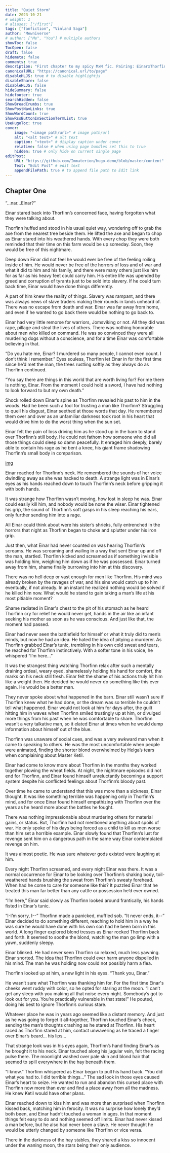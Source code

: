 ```yaml
---
title: "Quiet Storm"
date: 2023-10-21
# weight: 1
# aliases: ["/first"]
tags: ["fanfiction", "Vinland Saga"]
author: "Mewniverse"
# author: ["Me", "You"] # multiple authors
showToc: false
TocOpen: false
draft: false
hidemeta: false
comments: true
description: "First chapter to my spicy MxM fic. Pairing: EinarxThorfinn (Vinland Saga)"
canonicalURL: "https://canonical.url/to/page"
disableHLJS: true # to disable highlightjs
disableShare: false
disableHLJS: false
hideSummary: false
hidefooter: true
searchHidden: false
ShowBreadCrumbs: true
ShowPostNavLinks: true
ShowWordCount: true
ShowRssButtonInSectionTermList: true
UseHugoToc: true
cover:
    image: "<image path/url>" # image path/url
    alt: "<alt text>" # alt text
    caption: "<text>" # display caption under cover
    relative: false # when using page bundles set this to true
    hidden: true # only hide on current single page
editPost:
    URL: "https://github.com/Immaterion/hugo-demo/blob/master/content"
    Text: "Edit Post" # edit text
    appendFilePath: true # to append file path to Edit link
---
```


## Chapter One

“...nar...Einar?”

Einar stared back into Thorfinn’s concerned face, having forgotten what they were talking about.

Thorfinn huffed and stood in his usual quiet way, wondering off to grab the axe from the nearest tree beside them. He lifted the axe and began to chop as Einar stared into his weathered hands. With every chop they were both reminded that their time on this farm would be up someday. Soon, they would be free of this nightmare.

Deep down Einar did not feel he would ever be free of the feeling roiling inside of him. He would never be free of the horrors of loss and of war and what it did to him and his family, and there were many others just like him for as far as his heavy feet could carry him. His entire life was upended by greed and corruption of tyrants just to be sold into slavery. If he could turn back time, Einar would have done things differently.

A part of him knew the reality of things. Slavery was rampant, and there was always news of slave traders making their rounds in lands unheard of. There was no escape from death and war. Einar was far away from home, and even if he wanted to go back there would be nothing to go back to.

Einar had very little remorse for warriors, Jomsviking or not. All they did was rape, pillage and steal the lives of others. There was nothing honorable about men who killed on command. He was so convinced they were all murdering dogs without a conscience, and for a time Einar was comfortable believing in that.

“Do you hate me, Einar? I murdered so many people, I cannot even count. I don’t think I remember.” Eyes souless, Thorfinn let Einar in for the first time since he’d met the man, the trees rustling softly as they always do as Thorfinn continued.

“You say there are things in this world that are worth living for? For me there is nothing, Einar. From the moment I could hold a sword, I have had nothing to look forward to but my own death.”

Shock rolled down Einar’s spine as Thorfinn revealed his past to him in the woods. Had he been such a fool for trusting a man like Thorfinn? Struggling to quell his disgust, Einar seethed at those words that day. He remembered them over and over as an unfamiliar darkness took root in his heart that would drive him to do the worst thing when the sun set.

Einar felt the pain of loss driving him as he stood up in the barn to stand over Thorfinn’s still body. He could not fathom how someone who did all those things could sleep so damn peacefully. It enraged him deeply, barely able to contain his rage as he bent a knee, his giant frame shadowing Thorfinn’s small body in comparison.


[img](img/artnews.png)


Einar reached for Thorfinn’s neck. He remembered the sounds of her voice dwindling away as she was hacked to death. A strange light was in Einar’s eyes as his hands reached down to touch Thorfinn’s neck before gripping it with both hands.

It was strange how Thorfinn wasn’t moving, how lost in sleep he was. Einar could easily kill him, and nobody would be none the wiser. Einar tightened his grip, the sound of Thorfinn’s soft gasps in his sleep reaching his ears, only further sending him into a rage.

All Einar could think about were his sister’s shrieks, fully entrenched in the horrors that night as Thorfinn began to choke and splutter under his iron grip.

Just then, what Einar had never counted on was hearing Thorfinn’s screams. He was screaming and wailing in a way that sent Einar up and off the man, startled. Thorfinn kicked and screamed as if something invisible was holding him, weighing him down as if he was possessed. Einar turned away from him, shame finally burrowing into him at this discovery.





There was no hell deep or vast enough for men like Thorfinn. His mind was already broken by the ravages of war, and his sins would catch up to him eventually, if not already. In an instant he realized nothing would be solved if he killed him now. What would he stand to gain taking a man’s life at his most pitiable moment?





Shame radiated in Einar's chest to the pit of his stomach as he heard Thorfinn cry for relief he would never get, hands in the air like an infant seeking his mother as soon as he was conscious. And just like that, the moment had passed.

Einar had never seen the battlefield for himself or what it truly did to men’s minds, but now he had an idea. He hated the idea of pitying a murderer. As Thorfinn grabbed Einar’s tunic, trembling in his own cold sweat and tears, he reached for Thorfinn instinctively. With a softer tone in his voice, he whispered “I’m here...”





It was the strangest thing watching Thorfinn relax after such a mentally draining ordeal, weary eyed, shamelessly holding his hand for comfort, the marks on his neck still fresh. Einar felt the shame of his actions truly hit him like a weight then. He decided he would never do something like this ever again. He would be a better man.

They never spoke about what happened in the barn. Einar still wasn’t sure if Thorfinn knew what he had done, or the dream was so terrible he couldn’t tell what happened. Einar would not look at him for days after, the guilt hitting him in waves when Thorfinn smiled trustingly up at him, or divulged more things from his past when he was comfortable to share. Thorfinn wasn’t a very talkative man, so it elated Einar at times when he would dump information about himself out of the blue.

Thorfinn was unaware of social cues, and was a very awkward man when it came to speaking to others. He was the most uncomfortable when people were animated, finding the shorter blond overwhelmed by Helga’s tears when complaining about Master Ketil.

Einar had come to know more about Thorfinn in the months they worked together plowing the wheat fields. At night, the nightmare episodes did not end for Thorfinn, and Einar found himself unreluctantly becoming a support system despite his conflicted feelings about Thorfinn’s bloody past.

Over time he came to understand that this was more than a sickness, Einar thought. It was like something terrible was happening only in Thorfinn’s mind, and for once Einar found himself empathizing with Thorfinn over the years as he heard more about the battles he fought.

There was nothing impressionable about murdering others for material gains, or status. But, Thorfinn had not mentioned anything about spoils of war. He only spoke of his days being forced as a child to kill as men worse than him set a horrible example. Einar slowly found that Thorfinn’s lust for revenge sent him on a dangerous path in the same way Einar contemplated revenge on him.

It was almost poetic. He was sure whatever gods existed were laughing at him.

Every night Thorfinn screamed, and every night Einar was there. It was a normal occurrence for Einar to be looking over Thorfinn’s shaking body, toil-weathered hands brushing the sweat from Thorfinn’s sweaty forehead. When had he come to care for someone like this? It puzzled Einar that he treated this man far better than any cattle or possession he’d ever owned.





“I’m here,” Einar said slowly as Thorfinn looked around frantically, his hands fisted in Einar’s tunic.

“I-I’m sorry, I--” Thorfinn made a panicked, muffled sob. “It never ends, it--” Einar decided to do something different, reaching to hold him in a way he was sure he would have done with his own son had he been born in this world. A long finger explored blond tresses as Einar rocked Thorfinn back and forth. It seemed to soothe the blond, watching the man go limp with a yawn, suddenly sleepy.

Einar blinked. He had never seen Thorfinn so relaxed, much less yawning. Einar snorted. The idea that Thorfinn could ever harm anyone dispelled in his mind. The man he was holding now could not possibly harm a flea.

Thorfinn looked up at him, a new light in his eyes. “Thank you, Einar.”

He wasn’t sure what Thorfinn was thanking him for. For the first time Einar's cheeks went ruddy with color, so he opted for staring at the moon. “I can’t get any sleep with you making all that noise every night. Somebody’s got to look out for you. You’re practically vulnerable in that state!” He pouted, doing his best to ignore Thorfinn’s curious stare.

Whatever place he was in years ago seemed like a distant memory. And just as he was going to forget it all-together, Thorfinn touched Einar’s cheek, sending the man’s thoughts crashing as he stared at Thorfinn. His heart raced as Thorfinn stared at him, contact unwavering as he traced a finger over Einar’s beard... his lips...

That strange look was in his eyes again, Thorfinn’s hand finding Einar’s as he brought it to his neck. Einar touched along his jugular vein, felt the racing pulse there. The moonlight washed over pale skin and blond hair that seemed to spill everywhere in the hay beneath them.

“I know.” Thorfinn whispered as Einar began to pull his hand back. “You did what you had to. I did terrible things...” The sad look in those eyes caused Einar’s heart to seize. He wanted to run and abandon this cursed place with Thorfinn now more than ever and find a place away from all the madness. He knew Ketil would have other plans.

Einar reached down to kiss him and was more than surprised when Thorfinn kissed back, matching him in ferocity. It was no surprise how lonely they’d both been, and Einar hadn’t touched a woman in ages. In that moment things felt easy to do and nothing seemed off limits. Einar had never kissed a man before, but he also had never been a slave. He never thought he would be utterly changed by someone like Thorfinn or vice versa.

There in the darkness of the hay stables, they shared a kiss so innocent under the waning moon, the stars being their only audience.